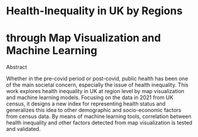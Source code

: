 # Health-Inequality in UK by Regions
# through Map Visualization and Machine Learning

Abstract

Whether in the pre-covid period or post-covid, public health has been one of the main societal concern, especially the issue of health inequality. This work explores health inequality in UK at region level by map visualization and machine learning models. Focusing on the data in 2021 from UK census, it designs a new index for representing health status and generalizes this idea to other demographic and socio-economic factors from census data. By means of machine learning tools, correlation between health inequality and other factors detected from map visualization is tested and validated.
